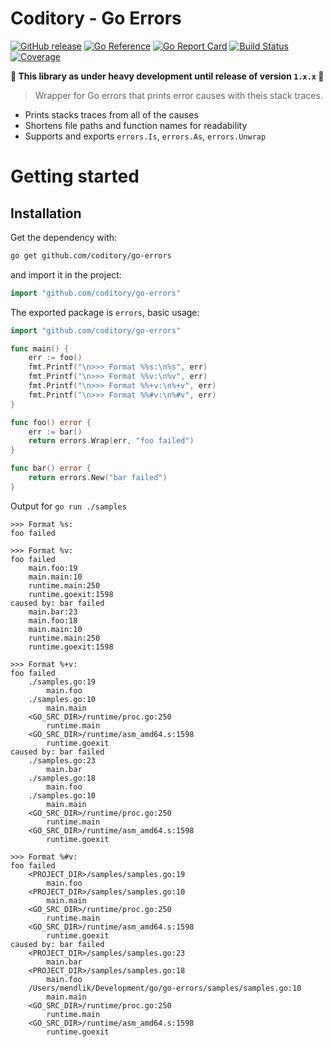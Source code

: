 # Coditory - Go Errors
[![GitHub release](https://img.shields.io/github/v/release/coditory/go-errors.svg)](https://github.com/coditory/go-errors/releases)
[![Go Reference](https://pkg.go.dev/badge/github.com/coditory/go-errors.svg)](https://pkg.go.dev/github.com/coditory/go-errors)
[![Go Report Card](https://goreportcard.com/badge/github.com/coditory/go-errors)](https://goreportcard.com/report/github.com/coditory/go-errors)
[![Build Status](https://github.com/coditory/go-errors/workflows/Build/badge.svg?branch=main)](https://github.com/coditory/go-errors/actions?query=workflow%3ABuild+branch%3Amain)
[![Coverage](https://codecov.io/gh/coditory/go-errors/branch/main/graph/badge.svg?token=EPRs5LiPje)](https://codecov.io/gh/coditory/go-errors)

**🚧 This library as under heavy development until release of version `1.x.x` 🚧**

> Wrapper for Go errors that prints error causes with theis stack traces.

- Prints stacks traces from all of the causes
- Shortens file paths and function names for readability
- Supports and exports `errors.Is`, `errors.As`, `errors.Unwrap`

# Getting started

## Installation
Get the dependency with:
```sh
go get github.com/coditory/go-errors
```

and import it in the project:
```go
import "github.com/coditory/go-errors"
```

The exported package is `errors`, basic usage:
```go
import "github.com/coditory/go-errors"

func main() {
	err := foo()
	fmt.Printf("\n>>> Format %%s:\n%s", err)
	fmt.Printf("\n>>> Format %%v:\n%v", err)
	fmt.Printf("\n>>> Format %%+v:\n%+v", err)
	fmt.Printf("\n>>> Format %%#v:\n%#v", err)
}

func foo() error {
	err := bar()
	return errors.Wrap(err, "foo failed")
}

func bar() error {
	return errors.New("bar failed")
}
```

Output for `go run ./samples`

```
>>> Format %s:
foo failed

>>> Format %v:
foo failed
	main.foo:19
	main.main:10
	runtime.main:250
	runtime.goexit:1598
caused by: bar failed
	main.bar:23
	main.foo:18
	main.main:10
	runtime.main:250
	runtime.goexit:1598

>>> Format %+v:
foo failed
	./samples.go:19
		main.foo
	./samples.go:10
		main.main
	<GO_SRC_DIR>/runtime/proc.go:250
		runtime.main
	<GO_SRC_DIR>/runtime/asm_amd64.s:1598
		runtime.goexit
caused by: bar failed
	./samples.go:23
		main.bar
	./samples.go:18
		main.foo
	./samples.go:10
		main.main
	<GO_SRC_DIR>/runtime/proc.go:250
		runtime.main
	<GO_SRC_DIR>/runtime/asm_amd64.s:1598
		runtime.goexit

>>> Format %#v:
foo failed
	<PROJECT_DIR>/samples/samples.go:19
		main.foo
	<PROJECT_DIR>/samples/samples.go:10
		main.main
	<GO_SRC_DIR>/runtime/proc.go:250
		runtime.main
	<GO_SRC_DIR>/runtime/asm_amd64.s:1598
		runtime.goexit
caused by: bar failed
	<PROJECT_DIR>/samples/samples.go:23
		main.bar
	<PROJECT_DIR>/samples/samples.go:18
		main.foo
	/Users/mendlik/Development/go/go-errors/samples/samples.go:10
		main.main
	<GO_SRC_DIR>/runtime/proc.go:250
		runtime.main
	<GO_SRC_DIR>/runtime/asm_amd64.s:1598
		runtime.goexit
```
